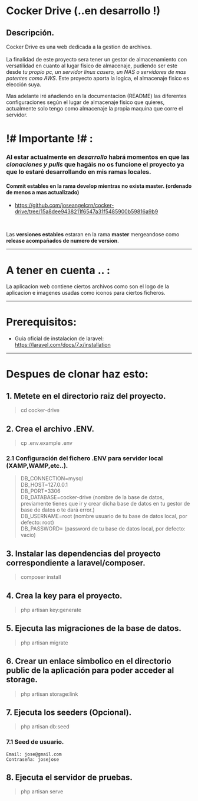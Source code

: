 # Cocker Drive (..en desarrollo !)

## Descripción.
Cocker Drive es una web dedicada a la gestion de archivos. <br><br> La finalidad de este proyecto sera tener un gestor de almacenamiento con versatilidad en cuanto al lugar fisico de almacenaje, pudiendo ser este desde *tu propio pc, un servidor linux casero, un NAS o servidores de mas potentes como AWS*. Este proyecto aporta la logica, el almacenaje fisico es elección suya. <br>

Mas adelante iré añadiendo en la documentacion (README) las diferentes configuraciones según el lugar de almacenaje fisico que quieres, actualmente solo tengo como almacenaje la propia maquina que corre el servidor.

#  !# Importante !# :

### Al estar actualmente en *desarrollo* habrá momentos en que las *clonaciones y pulls* que hagáis no os funcione el proyecto ya que lo estaré desarrollando en mis ramas locales.

#### Commit estables en la rama develop mientras no exista master. (ordenado de menos a mas actualizado)

- https://github.com/joseangelcrn/cocker-drive/tree/15a8dee9438211f6547a31f5485900b59816a9b9

<br>

Las **versiones estables** estaran en la rama **master** mergeandose como **release acompañados de numero de version**.
<hr>

# A tener en cuenta .. :

La aplicacion web contiene ciertos archivos como son el logo de la aplicacion e imagenes usadas como iconos para ciertos ficheros.

<hr>

# Prerequisitos:

- Guia oficial de instalacion de laravel: https://laravel.com/docs/7.x/installation

<hr>

# Despues de clonar haz esto:

## 1. Metete en el directorio raiz del proyecto.

> cd cocker-drive

## 2. Crea el archivo .ENV.

> cp .env.example .env

### 2.1 Configuración del fichero .ENV para servidor local (XAMP,WAMP,etc..).

> DB_CONNECTION=mysql <br>
DB_HOST=127.0.0.1 <br>
DB_PORT=3306 <br>
DB_DATABASE=cocker-drive (nombre de la base de datos, previamente tienes que ir y crear dicha base de datos en tu gestor de base de datos o te dará error.)<br>
DB_USERNAME=root (nombre usuario de tu base de datos local, por defecto: root) <br>
DB_PASSWORD= (password  de tu base de datos local, por defecto: vacio) <br>

## 3. Instalar las dependencias del proyecto correspondiente a laravel/composer.

> composer install

## 4. Crea la key para el proyecto.

> php artisan key:generate

## 5. Ejecuta las migraciones de la base de datos.

> php artisan migrate

## 6. Crear un enlace simbolico en el directorio public de la aplicación para poder acceder al storage.

> php artisan storage:link

## 7. Ejecuta los seeders (Opcional).

> php artisan db:seed

### 7.1 Seed de usuario.

    Email: jose@gmail.com
    Contraseña: josejose 

## 8. Ejecuta el servidor de pruebas.

> php artisan serve
